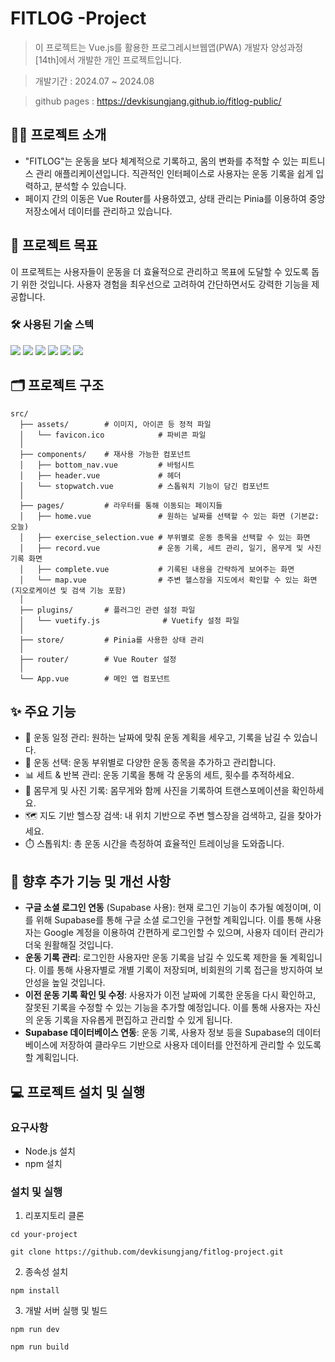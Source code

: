 # FITLOG -Project
> 이 프로젝트는 Vue.js를 활용한 프로그레시브웹앱(PWA) 개발자 양성과정 [14th]에서 개발한 개인 프로젝트입니다.

> 개발기간 : 2024.07 ~ 2024.08

> github pages : <https://devkisungjang.github.io/fitlog-public/>


## 💁‍♂️ 프로젝트 소개
- "FITLOG"는 운동을 보다 체계적으로 기록하고, 몸의 변화를 추적할 수 있는 피트니스 관리 애플리케이션입니다. 직관적인 인터페이스로 사용자는 운동 기록을 쉽게 입력하고, 분석할 수 있습니다.
- 페이지 간의 이동은 Vue Router를 사용하였고, 상태 관리는 Pinia를 이용하여 중앙 저장소에서 데이터를 관리하고 있습니다.

## 🎯 프로젝트 목표
이 프로젝트는 사용자들이 운동을 더 효율적으로 관리하고 목표에 도달할 수 있도록 돕기 위한 것입니다. 사용자 경험을 최우선으로 고려하여 간단하면서도 강력한 기능을 제공합니다.
### 🛠️ 사용된 기술 스텍 
<img src="https://img.shields.io/badge/HTML5-E34F26?style=flat&logo=HTML5&logoColor=white"> <img src="https://img.shields.io/badge/CSS3-1572B6?style=flat&logo=CSS3&logoColor=white"> <img src="https://img.shields.io/badge/Javascript-F7DF1E?style=flat&logo=Javascript&logoColor=white"> <img src="https://img.shields.io/badge/Vue.js-4FC08D?style=flat&logo=Vue.js&logoColor=white"> <img src="https://img.shields.io/badge/Vuetify-1572B6?style=flat&logo=vuetify&logoColor=white"> <img src="https://img.shields.io/badge/Figma-F24E1E?style=flat&logo=Figma&logoColor=white">

## 🗂️ 프로젝트 구조
```
src/
  ├── assets/        # 이미지, 아이콘 등 정적 파일
  │   └── favicon.ico            # 파비콘 파일
  │
  ├── components/    # 재사용 가능한 컴포넌트
  │   ├── bottom_nav.vue         # 바텀시트
  │   ├── header.vue             # 헤더
  │   └── stopwatch.vue          # 스톱워치 기능이 담긴 컴포넌트
  │
  ├── pages/         # 라우터를 통해 이동되는 페이지들
  │   ├── home.vue               # 원하는 날짜를 선택할 수 있는 화면 (기본값: 오늘)
  │   ├── exercise_selection.vue # 부위별로 운동 종목을 선택할 수 있는 화면
  │   ├── record.vue             # 운동 기록, 세트 관리, 일기, 몸무게 및 사진 기록 화면
  │   ├── complete.vue           # 기록된 내용을 간략하게 보여주는 화면
  │   └── map.vue                # 주변 헬스장을 지도에서 확인할 수 있는 화면 (지오로케이션 및 검색 기능 포함)
  │
  ├── plugins/       # 플러그인 관련 설정 파일
  │   └── vuetify.js              # Vuetify 설정 파일
  │
  ├── store/         # Pinia를 사용한 상태 관리
  │
  ├── router/        # Vue Router 설정
  │
  └── App.vue        # 메인 앱 컴포넌트
```

## ✨ 주요 기능
- 📅 운동 일정 관리: 원하는 날짜에 맞춰 운동 계획을 세우고, 기록을 남길 수 있습니다.
- 💪 운동 선택: 운동 부위별로 다양한 운동 종목을 추가하고 관리합니다.
- 📊 세트 & 반복 관리: 운동 기록을 통해 각 운동의 세트, 횟수를 추적하세요.
- 📸 몸무게 및 사진 기록: 몸무게와 함께 사진을 기록하여 트랜스포메이션을 확인하세요.
- 🗺️ 지도 기반 헬스장 검색: 내 위치 기반으로 주변 헬스장을 검색하고, 길을 찾아가세요.
- ⏱️ 스톱워치: 총 운동 시간을 측정하여 효율적인 트레이닝을 도와줍니다.

## 🔧 향후 추가 기능 및 개선 사항

- **구글 소셜 로그인 연동** (Supabase 사용):
현재 로그인 기능이 추가될 예정이며, 이를 위해 Supabase를 통해 구글 소셜 로그인을 구현할 계획입니다. 이를 통해 사용자는 Google 계정을 이용하여 간편하게 로그인할 수 있으며, 사용자 데이터 관리가 더욱 원활해질 것입니다.
- **운동 기록 관리**:
로그인한 사용자만 운동 기록을 남길 수 있도록 제한을 둘 계획입니다. 이를 통해 사용자별로 개별 기록이 저장되며, 비회원의 기록 접근을 방지하여 보안성을 높일 것입니다.
- **이전 운동 기록 확인 및 수정**:
사용자가 이전 날짜에 기록한 운동을 다시 확인하고, 잘못된 기록을 수정할 수 있는 기능을 추가할 예정입니다. 이를 통해 사용자는 자신의 운동 기록을 자유롭게 편집하고 관리할 수 있게 됩니다.
- **Supabase 데이터베이스 연동**:
운동 기록, 사용자 정보 등을 Supabase의 데이터베이스에 저장하여 클라우드 기반으로 사용자 데이터를 안전하게 관리할 수 있도록 할 계획입니다. 

## 💻 프로젝트 설치 및 실행
### 요구사항
- Node.js 설치
- npm 설치

### 설치 및 실행
1. 리포지토리 클론

```cd your-project```

```git clone https://github.com/devkisungjang/fitlog-project.git```


2. 종속성 설치

```npm install```

3. 개발 서버 실행 및 빌드

```npm run dev```

```npm run build```


